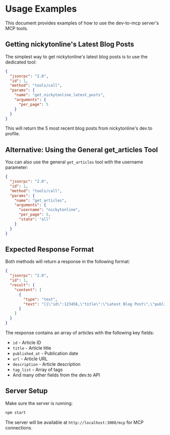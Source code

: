 # Usage Examples

This document provides examples of how to use the dev-to-mcp server's MCP tools.

## Getting nickytonline's Latest Blog Posts

The simplest way to get nickytonline's latest blog posts is to use the dedicated tool:

```json
{
  "jsonrpc": "2.0",
  "id": 1,
  "method": "tools/call",
  "params": {
    "name": "get_nickytonline_latest_posts",
    "arguments": {
      "per_page": 5
    }
  }
}
```

This will return the 5 most recent blog posts from nickytonline's dev.to profile.

## Alternative: Using the General get_articles Tool

You can also use the general `get_articles` tool with the username parameter:

```json
{
  "jsonrpc": "2.0",
  "id": 1,
  "method": "tools/call",
  "params": {
    "name": "get_articles",
    "arguments": {
      "username": "nickytonline",
      "per_page": 5,
      "state": "all"
    }
  }
}
```

## Expected Response Format

Both methods will return a response in the following format:

```json
{
  "jsonrpc": "2.0",
  "id": 1,
  "result": {
    "content": [
      {
        "type": "text",
        "text": "[{\"id\":123456,\"title\":\"Latest Blog Post\",\"published_at\":\"2024-01-01T00:00:00Z\",\"url\":\"https://dev.to/nickytonline/latest-blog-post\",\"description\":\"Description of the post...\"}]"
      }
    ]
  }
}
```

The response contains an array of articles with the following key fields:
- `id` - Article ID
- `title` - Article title
- `published_at` - Publication date
- `url` - Article URL
- `description` - Article description
- `tag_list` - Array of tags
- And many other fields from the dev.to API

## Server Setup

Make sure the server is running:

```bash
npm start
```

The server will be available at `http://localhost:3000/mcp` for MCP connections.